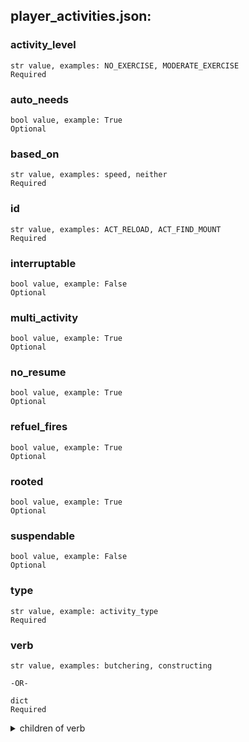 
## player_activities.json:

### activity_level 
 ```
 str value, examples: NO_EXERCISE, MODERATE_EXERCISE
 Required 
```

 ### auto_needs 

 ```
 bool value, example: True
 Optional 
```


 ### based_on 

 ```
 str value, examples: speed, neither
 Required 
```


 ### id 

 ```
 str value, examples: ACT_RELOAD, ACT_FIND_MOUNT
 Required 
```


 ### interruptable 

 ```
 bool value, example: False
 Optional 
```


 ### multi_activity 

 ```
 bool value, example: True
 Optional 
```


 ### no_resume 

 ```
 bool value, example: True
 Optional 
```


 ### refuel_fires 

 ```
 bool value, example: True
 Optional 
```


 ### rooted 

 ```
 bool value, example: True
 Optional 
```


 ### suspendable 

 ```
 bool value, example: False
 Optional 
```


 ### type 

 ```
 str value, example: activity_type
 Required 
```


 ### verb 

 ```
 str value, examples: butchering, constructing 

-OR-

 dict
 Required 
```


 <details> 
 <summary> children of verb </summary> 

 ### verb:ctxt 

 ```
 str value, example: training
 Optional 
```



 ### verb:str 

 ```
 str value, example: working out
 Optional 
```



